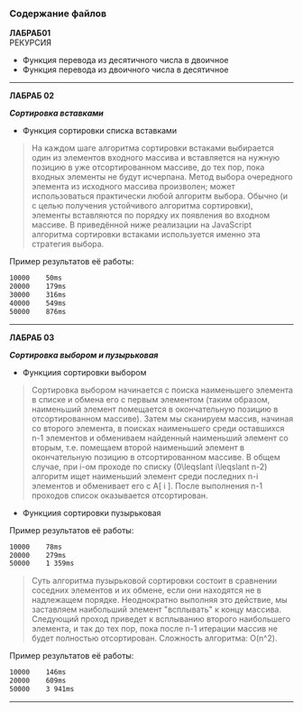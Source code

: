 ### Содержание файлов

**ЛАБРАБ01**  
РЕКУРСИЯ  

- Функция перевода из десятичного числа в двоичное  
- Функция перевода из двоичного числа в десятичное  

---  

**ЛАБРАБ 02** 

***Сортировка вставками***  

- Функция сортировки списка вставками 

> На каждом шаге алгоритма сортировки встаками выбирается один из элементов входного массива и вставляется на нужную позицию в уже отсортированном массиве, до тех пор, пока входных элементы не будут исчерпана. Метод выбора очередного элемента из исходного массива
> произволен; может использоваться практически любой алгоритм выбора. Обычно (и с целью получения устойчивого алгоритма сортировки), элементы вставляются по порядку их появления во входном массиве. В приведённой ниже реализации на JavaScript алгоритма сортировки
> встаками используется именно эта стратегия выбора.

Пример результатов её работы:  

```txt
10000    50ms
20000    179ms
30000    316ms
40000    549ms
50000    876ms

```

---  

**ЛАБРАБ 03** 

***Сортировка выбором и пузырьковая***  

- Функциия сортировки выбором

> Сортировка выбором начинается с поиска наименьшего элемента в списке и обмена его с первым элементом (таким образом, наименьший элемент помещается в окончательную позицию в отсортированном массиве). Затем мы сканируем массив, начиная со второго элемента, в поисках
> наименьшего среди оставшихся n-1 элементов и обмениваем найденный наименьший элемент со вторым, т.е. помещаем второй наименьший элемент в окончательную позицию в отсортированном массиве. В общем случае, при i-ом проходе по списку (0\leqslant i\leqslant n-2)
> алгоритм ищет наименьший элемент среди последних n-i элементов и обменивает его с A[ i ]. После выполнения n-1 проходов список оказывается отсортирован.

- Функциия сортировки пузырьковая

Пример результатов её работы:  

```txt
10000    78ms
20000    279ms
50000    1 359ms

```

> Суть алгоритма пузырьковой сортировки состоит в сравнении соседних элементов и их обмене, если они находятся не в надлежащем порядке. Неоднократно выполняя это действие, мы заставляем наибольший элемент "всплывать" к концу массива. Следующий проход приведет к
> всплыванию второго наибольшего элемента, и так до тех пор, пока после n-1 итерации массив не будет полностью отсортирован.
> Сложность алгоритма: O(n^2).

Пример результатов её работы:  

```txt
10000    146ms
20000    609ms
50000    3 941ms

```

---